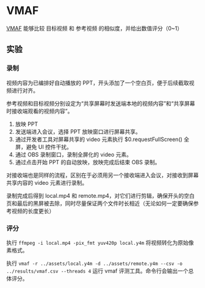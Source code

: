 # VMAF

[VMAF](https://github.com/Netflix/vmaf) 能够比较 目标视频 和 参考视频 的相似度，并给出数值评分（0~1）

## 实验

### 录制

视频内容为已编排好自动播放的 PPT，开头添加了一个空白页，便于后续截取视频进行对齐。

参考视频和目标视频分别设定为“共享屏幕时发送端本地的视频内容”和“共享屏幕时接收端观看的视频内容”。

1. 放映 PPT
2. 发送端进入会议，选择 PPT 放映窗口进行屏幕共享。
3. 通过开发者工具对屏幕共享的 video 元素执行 $0.requestFullScreen() 全屏，避免 UI 控件干扰。
4. 通过 OBS 录制窗口，录制全屏化的 video 元素。
5. 通过点击开始 PPT 的自动放映，放映完成后结束 OBS 录制。

对接收端也是同样的流程，区别在于必须用另一个接收端进入会议，对接收到屏幕共享内容的 video 元素进行录制。

录制完成后得到 local.mp4 和 remote.mp4，对它们进行剪辑，确保开头的空白页和最后的黑屏被去除，同时尽量保证两个文件时长相近（无论如何一定要确保参考视频的长度更长）

### 评分

执行 `ffmpeg -i local.mp4 -pix_fmt yuv420p local.y4m` 将视频转化为原始像素格式。

执行 `vmaf -r ../assets/local.y4m -d ../assets/remote.y4m --csv -o ../results/vmaf.csv --threads 4` 运行 vmaf 评测工具。命令行会输出一个总体评分。
